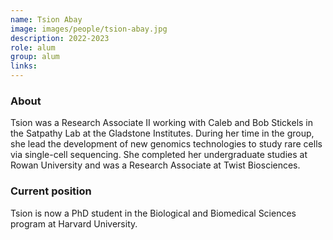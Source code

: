 ```yaml
---
name: Tsion Abay
image: images/people/tsion-abay.jpg
description: 2022-2023
role: alum
group: alum
links:
---
```


### About
Tsion was a Research Associate II working with Caleb and Bob Stickels in the Satpathy Lab
at the Gladstone Institutes. During her time in the group, she lead the development of 
new genomics technologies to study rare cells via single-cell sequencing. She completed
her undergraduate studies at Rowan University and was a Research Associate at Twist Biosciences. 


### Current position
Tsion is now a PhD student in the Biological and Biomedical Sciences program at Harvard University. 